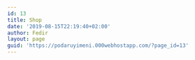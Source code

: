 ```yaml
---
id: 13
title: Shop
date: '2019-08-15T22:19:40+02:00'
author: Fedir
layout: page
guid: 'https://podaruyimeni.000webhostapp.com/?page_id=13'
---
```


